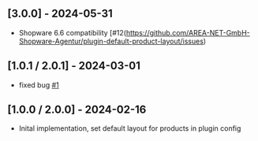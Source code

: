 ## [3.0.0] - 2024-05-31

- Shopware 6.6 compatibility [#12(https://github.com/AREA-NET-GmbH-Shopware-Agentur/plugin-default-product-layout/issues)

## [1.0.1 / 2.0.1] - 2024-03-01

- fixed bug [#1](https://github.com/AREA-NET-GmbH-Shopware-Agentur/plugin-default-product-layout/issues/1) 

## [1.0.0 / 2.0.0] - 2024-02-16

- Inital implementation, set default layout for products in plugin config
